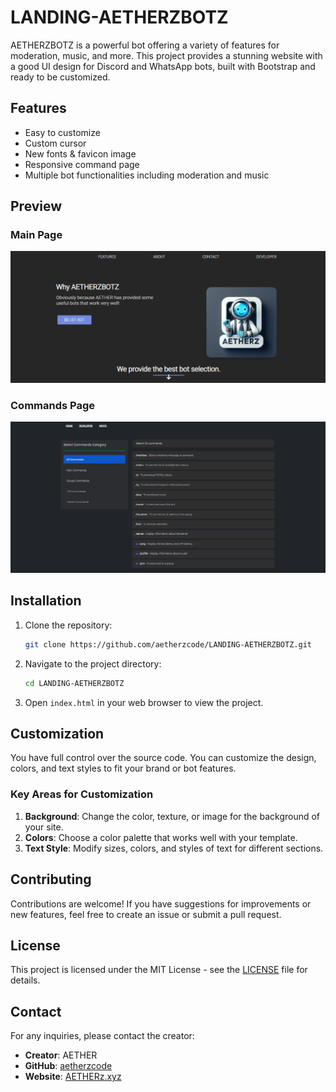 # LANDING-AETHERZBOTZ

AETHERZBOTZ is a powerful bot offering a variety of features for moderation, music, and more. This project provides a stunning website with a good UI design for Discord and WhatsApp bots, built with Bootstrap and ready to be customized.

## Features

- Easy to customize
- Custom cursor
- New fonts & favicon image
- Responsive command page
- Multiple bot functionalities including moderation and music

## Preview

### Main Page
![Main Page](./readme/gallery/ss1.png)

### Commands Page
![Commands Page](./readme/gallery/ss2.png)

## Installation

1. Clone the repository:
   ```bash
   git clone https://github.com/aetherzcode/LANDING-AETHERZBOTZ.git
   ```

2. Navigate to the project directory:
   ```bash
   cd LANDING-AETHERZBOTZ
   ```

3. Open `index.html` in your web browser to view the project.

## Customization

You have full control over the source code. You can customize the design, colors, and text styles to fit your brand or bot features.

### Key Areas for Customization

1. **Background**: Change the color, texture, or image for the background of your site.
2. **Colors**: Choose a color palette that works well with your template.
3. **Text Style**: Modify sizes, colors, and styles of text for different sections.

## Contributing

Contributions are welcome! If you have suggestions for improvements or new features, feel free to create an issue or submit a pull request.

## License

This project is licensed under the MIT License - see the [LICENSE](LICENSE) file for details.

## Contact

For any inquiries, please contact the creator:

- **Creator**: AETHER
- **GitHub**: [aetherzcode](https://github.com/aetherzcode)
- **Website**: [AETHERz.xyz](https://aetherz.xyz)
